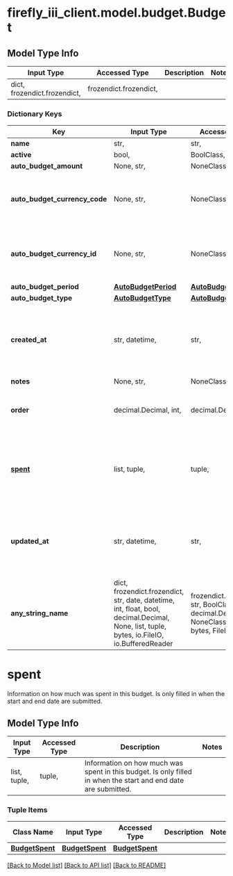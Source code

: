 # firefly_iii_client.model.budget.Budget

## Model Type Info
Input Type | Accessed Type | Description | Notes
------------ | ------------- | ------------- | -------------
dict, frozendict.frozendict,  | frozendict.frozendict,  |  | 

### Dictionary Keys
Key | Input Type | Accessed Type | Description | Notes
------------ | ------------- | ------------- | ------------- | -------------
**name** | str,  | str,  |  | 
**active** | bool,  | BoolClass,  |  | [optional] 
**auto_budget_amount** | None, str,  | NoneClass, str,  |  | [optional] 
**auto_budget_currency_code** | None, str,  | NoneClass, str,  | Use either currency_id or currency_code. Defaults to the user&#x27;s default currency. | [optional] 
**auto_budget_currency_id** | None, str,  | NoneClass, str,  | Use either currency_id or currency_code. Defaults to the user&#x27;s default currency. | [optional] 
**auto_budget_period** | [**AutoBudgetPeriod**](AutoBudgetPeriod.md) | [**AutoBudgetPeriod**](AutoBudgetPeriod.md) |  | [optional] 
**auto_budget_type** | [**AutoBudgetType**](AutoBudgetType.md) | [**AutoBudgetType**](AutoBudgetType.md) |  | [optional] 
**created_at** | str, datetime,  | str,  |  | [optional] value must conform to RFC-3339 date-time
**notes** | None, str,  | NoneClass, str,  |  | [optional] 
**order** | decimal.Decimal, int,  | decimal.Decimal,  |  | [optional] value must be a 32 bit integer
**[spent](#spent)** | list, tuple,  | tuple,  | Information on how much was spent in this budget. Is only filled in when the start and end date are submitted. | [optional] 
**updated_at** | str, datetime,  | str,  |  | [optional] value must conform to RFC-3339 date-time
**any_string_name** | dict, frozendict.frozendict, str, date, datetime, int, float, bool, decimal.Decimal, None, list, tuple, bytes, io.FileIO, io.BufferedReader | frozendict.frozendict, str, BoolClass, decimal.Decimal, NoneClass, tuple, bytes, FileIO | any string name can be used but the value must be the correct type | [optional]

# spent

Information on how much was spent in this budget. Is only filled in when the start and end date are submitted.

## Model Type Info
Input Type | Accessed Type | Description | Notes
------------ | ------------- | ------------- | -------------
list, tuple,  | tuple,  | Information on how much was spent in this budget. Is only filled in when the start and end date are submitted. | 

### Tuple Items
Class Name | Input Type | Accessed Type | Description | Notes
------------- | ------------- | ------------- | ------------- | -------------
[**BudgetSpent**](BudgetSpent.md) | [**BudgetSpent**](BudgetSpent.md) | [**BudgetSpent**](BudgetSpent.md) |  | 

[[Back to Model list]](../../README.md#documentation-for-models) [[Back to API list]](../../README.md#documentation-for-api-endpoints) [[Back to README]](../../README.md)

